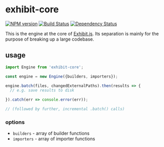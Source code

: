 # exhibit-core

[![NPM version][npm-image]][npm-url] [![Build Status][travis-image]][travis-url] [![Dependency Status][depstat-image]][depstat-url]

This is the engine at the core of [Exhibit.js](https://github.com/exhibitjs/exhibit). Its separation is mainly for the purpose of breaking up a large codebase.


## usage

```js
import Engine from 'exhibit-core';

const engine = new Engine({builders, importers});

engine.batch(files, changedExternalPaths).then(results => {
  // e.g. save results to disk

}).catch(err => console.error(err));

// (followed by further, incremental .batch() calls)
```

### options

- `builders` - array of builder functions
- `importers` - array of importer functions


<!-- badge URLs -->
[npm-url]: https://npmjs.org/package/exhibit-core
[npm-image]: https://img.shields.io/npm/v/exhibit-core.svg?style=flat-square

[travis-url]: http://travis-ci.org/exhibitjs/core
[travis-image]: https://img.shields.io/travis/exhibitjs/core.svg?style=flat-square

[depstat-url]: https://david-dm.org/exhibitjs/core
[depstat-image]: https://img.shields.io/david/exhibitjs/core.svg?style=flat-square
